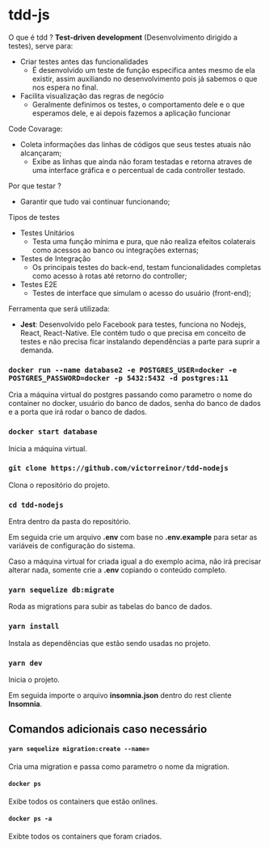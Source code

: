 # tdd-js

O que é tdd ? **Test-driven development** (Desenvolvimento dirigido a testes), serve para:
- Criar testes antes das funcionalidades
  - É desenvolvido um teste de função especifica antes mesmo de ela existir, assim auxiliando no desenvolvimento pois já sabemos o que nos espera no final.
- Facilita visualização das regras de negócio
  - Geralmente definimos os testes, o comportamento dele e o que esperamos dele, e ai depois fazemos a aplicação funcionar

Code Covarage:
- Coleta informações das linhas de códigos que seus testes atuais não alcançaram;
  - Exibe as linhas que ainda não foram testadas e retorna atraves de uma interface gráfica e o percentual de cada controller testado.

Por que testar ?
- Garantir que tudo vai continuar funcionando;

Tipos de testes
- Testes Unitários
  - Testa uma função mínima e pura, que não realiza efeitos colaterais como acessos ao banco ou integrações externas;
- Testes de Integração
  - Os principais testes do back-end, testam funcionalidades completas como acesso à rotas até retorno do controller;
- Testes E2E
  - Testes de interface que simulam o acesso do usuário (front-end);

Ferramenta que será utilizada:
- **Jest**: Desenvolvido pelo Facebook para testes, funciona no Nodejs, React, React-Native. Ele contém tudo o que precisa em conceito de testes e não precisa ficar instalando dependências a parte para suprir a demanda.

### `docker run --name database2 -e POSTGRES_USER=docker -e POSTGRES_PASSWORD=docker -p 5432:5432 -d postgres:11`
Cria a máquina virtual do postgres passando como parametro o nome do container no docker, usuário do banco de dados, senha do banco de dados e a porta que irá rodar o banco de dados.

### `docker start database`
Inicia a máquina virtual.

### `git clone https://github.com/victorreinor/tdd-nodejs`
Clona o repositório do projeto.

### `cd tdd-nodejs`
Entra dentro da pasta do repositório.

Em seguida crie um arquivo **.env** com base no **.env.example** para setar as variáveis de configuração do sistema.

Caso a máquina virtual for criada igual a do exemplo acima, não irá precisar alterar nada, somente crie a **.env** copiando o conteúdo completo.

### `yarn sequelize db:migrate`
Roda as migrations para subir as tabelas do banco de dados.

### `yarn install`
Instala as dependências que estão sendo usadas no projeto.

### `yarn dev`
Inicia o projeto.

Em seguida importe o arquivo **insomnia.json** dentro do rest cliente **Insomnia**.

## Comandos adicionais caso necessário

#### `yarn sequelize migration:create --name=`
Cria uma migration e passa como parametro o nome da migration.

#### `docker ps`
Exibe todos os containers que estão onlines.

#### `docker ps -a`
Exibte todos os containers que foram criados.
